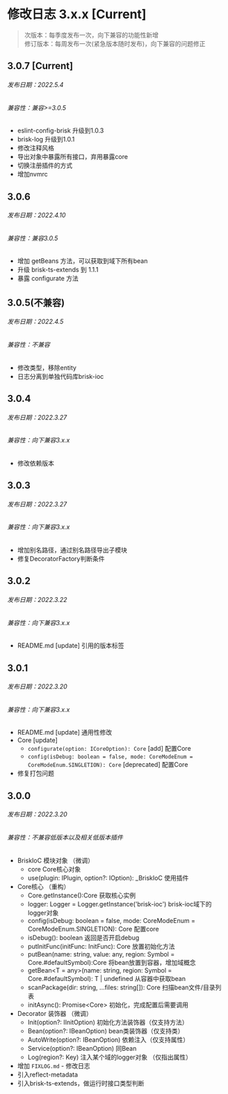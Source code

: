 # 修改日志 3.x.x [Current]

> 次版本：每季度发布一次，向下兼容的功能性新增  
> 修订版本：每周发布一次(紧急版本随时发布)，向下兼容的问题修正

## 3.0.7 [Current]
###### 发布日期：2022.5.4
###### 兼容性：兼容>=3.0.5
+ eslint-config-brisk 升级到1.0.3
+ brisk-log 升级到1.0.1
+ 修改注释风格
+ 导出对象中暴露所有接口，弃用暴露core
+ 切换注册插件的方式
+ 增加nvmrc

## 3.0.6 
###### 发布日期：2022.4.10
###### 兼容性：兼容3.0.5
+ 增加 getBeans 方法，可以获取到域下所有bean
+ 升级 brisk-ts-extends 到 1.1.1
+ 暴露 configurate 方法

## 3.0.5(不兼容) 
###### 发布日期：2022.4.5
###### 兼容性：不兼容
+ 修改类型，移除entity
+ 日志分离到单独代码库brisk-ioc

## 3.0.4 
###### 发布日期：2022.3.27
###### 兼容性：向下兼容3.x.x
+ 修改依赖版本

## 3.0.3
###### 发布日期：2022.3.27
###### 兼容性：向下兼容3.x.x
+ 增加别名路径，通过别名路径导出子模块
+ 修复DecoratorFactory判断条件

## 3.0.2
###### 发布日期：2022.3.22
###### 兼容性：向下兼容3.x.x
+ README.md [update] 引用的版本标签


## 3.0.1 
###### 发布日期：2022.3.20
###### 兼容性：向下兼容3.x.x
+ README.md [update] 通用性修改
+ Core [update]
  + `configurate(option: ICoreOption): Core` [add] 配置Core
  + `config(isDebug: boolean = false, mode: CoreModeEnum = CoreModeEnum.SINGLETION): Core` [deprecated] 配置Core
+ 修复打包问题

## 3.0.0 
###### 发布日期：2022.3.20
###### 兼容性：不兼容低版本以及相关低版本插件
+ BriskIoC 模块对象 （微调）
  + core Core核心对象
  + use(plugin: IPlugin, option?: IOption): _BriskIoC 使用插件
+ Core核心 （重构）
  + Core.getInstance():Core 获取核心实例
  + logger: Logger = Logger.getInstance('brisk-ioc') brisk-ioc域下的logger对象
  + config(isDebug: boolean = false, mode: CoreModeEnum = CoreModeEnum.SINGLETION): Core 配置core
  + isDebug(): boolean 返回是否开启debug
  + putInitFunc(initFunc: InitFunc): Core 放置初始化方法
  + putBean(name: string, value: any, region: Symbol = Core.#defaultSymbol):Core 将bean放置到容器，增加域概念
  + getBean\<T = any>(name: string, region: Symbol = Core.#defaultSymbol): T | undefined 从容器中获取bean
  + scanPackage(dir: string, ...files: string[]): Core 扫描bean文件/目录列表
  + initAsync(): Promise\<Core> 初始化，完成配置后需要调用
+ Decorator 装饰器 （微调）
  + Init(option?: IInitOption) 初始化方法装饰器（仅支持方法）
  + Bean(option?: IBeanOption) bean类装饰器（仅支持类）
  + AutoWrite(option?: IBeanOption) 依赖注入（仅支持属性）
  + Service(option?: IBeanOption) 同Bean
  + Log(region?: Key) 注入某个域的logger对象 （仅指出属性）
+ 增加 `FIXLOG.md` - 修改日志
+ 引入reflect-metadata
+ 引入brisk-ts-extends，做运行时接口类型判断
